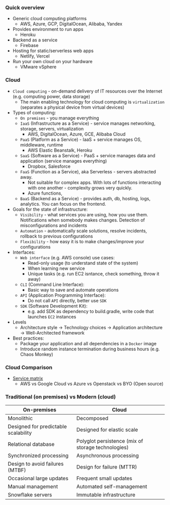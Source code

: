 ### Quick overview
* Generic cloud computing platforms
    * AWS, Azure, GCP, DigitalOcean, Alibaba, Yandex
* Provides environment to run apps
    * Heroku
* Backend as a service
    * Firebase
* Hosting for static/serverless web apps
    * Netlify, Vercel
* Run your own cloud on your hardware
    * VMware vSphere

### Cloud
* `Cloud computing` - on-demand delivery of IT resources over the Internet (e.g. computing power, data storage)
    * The main enabling technology for cloud computing is `virtualization` (separates a physical device from virtual devices)
* Types of computing:
    * `On premises` - you manage everything
    * `IaaS` (Infrastructure as a Service) - service manages networking, storage, servers, virtualization
        * AWS, DigitalOcean, Azure, GCE, Alibaba Cloud
    * `PaaS` (Platform as a Service) - IaaS + service manages OS, middleware, runtime
        * AWS Elastic Beanstalk, Heroku
    * `SaaS` (Software as a Service) - PaaS + service manages data and application (service manages everything)
        * Dropbox, Salesforce
    * `FaaS` (Function as a Service), aka Serverless - servers abstracted away. 
        * Not suitable for complex apps. With lots of functions interacting with one another - complexity grows very quickly.
        * Azure functions, 
    * `BaaS` (Backend as a Service) - provides auth, db, hosting, logs, analytics. You can focus on the frontend.
* Goals for the state of infrastructure:
    * `Visibility` - what services you are using, how you use them. Notifications when somebody makes changes. Detection of misconfigurations and incidents
    * `Automation` - automatically scale solutions, resolve incidents, rollback to previous configurations
    * `Flexibility` - how easy it is to make changes/improve your configurations
* Interfaces:
    * `Web interface` (e.g. AWS console) use cases:
        * Read-only usage (to understand state of the system)
        * When learning new service
        * Unique tasks (e.g. run EC2 isntance, check something, throw it away)
    * `CLI` (Command Line Interface):
        * Basic way to save and automate operations 
    * `API` (Application Programming Interface):
        * Do not call `API` directly, better use `SDK` 
    * `SDK` (Software Development Kit):
        * e.g. add SDK as dependency to build.gradle, write code that launches `EC2` instances
* Levels
    * Architecture style -> Technology choices -> Application architecture -> Well-Architected framework
* Best practices:
    * Package your application and all dependencies in a `Docker` image
    * Introduce random instance termination during business hours (e.g. Chaos Monkey)
    
### Cloud Comparison
* [Service matrix](https://github.com/open-guides/og-aws#service-matrix)
    * AWS vs Google Cloud vs Azure vs Openstack vs BYO (Open source)

### Traditional (on premises) vs Modern (cloud)
| On-premises                          | Cloud                                              |
|--------------------------------------|----------------------------------------------------|
| Monolithic                           | Decomposed                                         |
| Designed for predictable scalability | Designed for elastic scale                         |
| Relational database                  | Polyglot persistence (mix of storage technologies) |
| Synchronized processing              | Asynchronous processing                            |
| Design to avoid failures (MTBF)      | Design for failure (MTTR)                          |
| Occasional large updates             | Frequent small updates                             |
| Manual management                    | Automated self-management                          |
| Snowflake servers                    | Immutable infrastructure                           |

